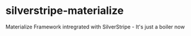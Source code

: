 # silverstripe-materialize
Materialize Framework intregrated with SilverStripe - It's just a boiler now
